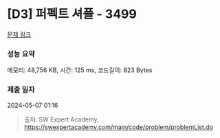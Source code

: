 # [D3] 퍼펙트 셔플 - 3499 

[문제 링크](https://swexpertacademy.com/main/code/problem/problemDetail.do?contestProbId=AWGsRbk6AQIDFAVW) 

### 성능 요약

메모리: 48,756 KB, 시간: 125 ms, 코드길이: 823 Bytes

### 제출 일자

2024-05-07 01:16



> 출처: SW Expert Academy, https://swexpertacademy.com/main/code/problem/problemList.do